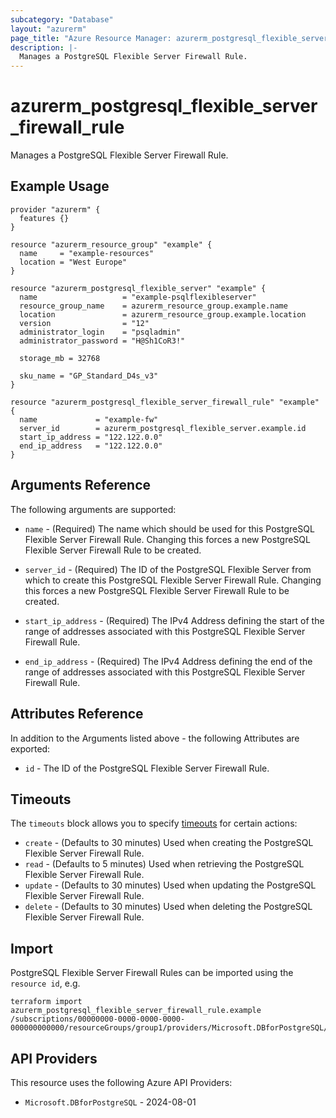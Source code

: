 ```yaml
---
subcategory: "Database"
layout: "azurerm"
page_title: "Azure Resource Manager: azurerm_postgresql_flexible_server_firewall_rule"
description: |-
  Manages a PostgreSQL Flexible Server Firewall Rule.
---
```


# azurerm_postgresql_flexible_server_firewall_rule

Manages a PostgreSQL Flexible Server Firewall Rule.

## Example Usage

```hcl
provider "azurerm" {
  features {}
}

resource "azurerm_resource_group" "example" {
  name     = "example-resources"
  location = "West Europe"
}

resource "azurerm_postgresql_flexible_server" "example" {
  name                   = "example-psqlflexibleserver"
  resource_group_name    = azurerm_resource_group.example.name
  location               = azurerm_resource_group.example.location
  version                = "12"
  administrator_login    = "psqladmin"
  administrator_password = "H@Sh1CoR3!"

  storage_mb = 32768

  sku_name = "GP_Standard_D4s_v3"
}

resource "azurerm_postgresql_flexible_server_firewall_rule" "example" {
  name             = "example-fw"
  server_id        = azurerm_postgresql_flexible_server.example.id
  start_ip_address = "122.122.0.0"
  end_ip_address   = "122.122.0.0"
}
```

## Arguments Reference

The following arguments are supported:

* `name` - (Required) The name which should be used for this PostgreSQL Flexible Server Firewall Rule. Changing this forces a new PostgreSQL Flexible Server Firewall Rule to be created.

* `server_id` - (Required) The ID of the PostgreSQL Flexible Server from which to create this PostgreSQL Flexible Server Firewall Rule. Changing this forces a new PostgreSQL Flexible Server Firewall Rule to be created.

* `start_ip_address` - (Required) The IPv4 Address defining the start of the range of addresses associated with this PostgreSQL Flexible Server Firewall Rule.

* `end_ip_address` - (Required) The IPv4 Address defining the end of the range of addresses associated with this PostgreSQL Flexible Server Firewall Rule.

## Attributes Reference

In addition to the Arguments listed above - the following Attributes are exported:

* `id` - The ID of the PostgreSQL Flexible Server Firewall Rule.

## Timeouts

The `timeouts` block allows you to specify [timeouts](https://www.terraform.io/language/resources/syntax#operation-timeouts) for certain actions:

* `create` - (Defaults to 30 minutes) Used when creating the PostgreSQL Flexible Server Firewall Rule.
* `read` - (Defaults to 5 minutes) Used when retrieving the PostgreSQL Flexible Server Firewall Rule.
* `update` - (Defaults to 30 minutes) Used when updating the PostgreSQL Flexible Server Firewall Rule.
* `delete` - (Defaults to 30 minutes) Used when deleting the PostgreSQL Flexible Server Firewall Rule.

## Import

PostgreSQL Flexible Server Firewall Rules can be imported using the `resource id`, e.g.

```shell
terraform import azurerm_postgresql_flexible_server_firewall_rule.example /subscriptions/00000000-0000-0000-0000-000000000000/resourceGroups/group1/providers/Microsoft.DBforPostgreSQL/flexibleServers/flexibleServer1/firewallRules/firewallRule1
```

## API Providers
<!-- This section is generated, changes will be overwritten -->
This resource uses the following Azure API Providers:

* `Microsoft.DBforPostgreSQL` - 2024-08-01
